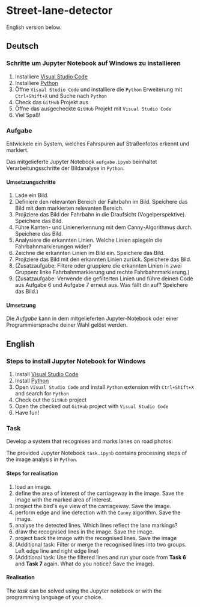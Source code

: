 # Street-lane-detector

English version below.

## Deutsch

### Schritte um Jupyter Notebook auf Windows zu installieren

1. Installiere [Visual Studio Code](https://code.visualstudio.com/Download)
2. Installiere [Python](https://www.python.org/downloads/)
3. Öffne `Visual Studio Code` und installiere die `Python` Erweiterung mit `Ctrl+Shift+X` und Suche nach `Python`
4. Check das `GitHub` Projekt aus
5. Öffne das ausgecheckte `GitHub` Projekt mit `Visual Studio Code`
6. Viel Spaß!


### Aufgabe

Entwickele ein System, welches Fahrspuren auf Straßenfotos erkennt und markiert.

Das mitgelieferte Jupyter Notebook `aufgabe.ipynb` beinhaltet Verarbeitungsschritte der Bildanalyse in `Python`.

#### Umsetzungschritte
1. Lade ein Bild.
2. Definiere den relevanten Bereich der Fahrbahn im Bild. Speichere das Bild mit dem markierten relevanten Bereich.
3. Projiziere das Bild der Fahrbahn in die Draufsicht (Vogelperspektive). Speichere das Bild.
4. Führe Kanten- und Linienerkennung mit dem Canny-Algorithmus durch. Speichere das Bild.
5. Analysiere die erkannten Linien. Welche Linien spiegeln die Fahrbahnmarkierungen wider?
6. Zeichne die erkannten Linien im Bild ein. Speichere das Bild.
7. Projiziere das Bild mit den erkannten Linien zurück. Speichere das Bild.
8. (Zusatzaufgabe: Filtere oder gruppiere die erkannten Linien in zwei Gruppen: linke Fahrbahnmarkierung und rechte Fahrbahnmarkierung.)
9. (Zusatzaufgabe: Verwende die gefilterten Linien und führe deinen Code aus Aufgabe 6 und Aufgabe 7 erneut aus. Was fällt dir auf? Speichere das Bild.)
 
#### Umsetzung
Die _Aufgabe_ kann in dem mitgelieferten Jupyter-Notebook oder einer Programmiersprache deiner Wahl gelöst werden.

## English

### Steps to install Jupyter Notebook for Windows

1. Install [Visual Studio Code](https://code.visualstudio.com/Download)
2. Install [Python](https://www.python.org/downloads/)
3. Open `Visual Studio Code` and install `Python` extension with `Ctrl+Shift+X` and search for `Python`
4. Check out the `GitHub` project
5. Open the checked out `GitHub` project with `Visual Studio Code`
6. Have fun!


### Task

Develop a system that recognises and marks lanes on road photos.

The provided Jupyter Notebook `task.ipynb` contains processing steps of the image analysis in `Python`.

#### Steps for realisation
1. load an image.
2. define the area of interest of the carriageway in the image. Save the image with the marked area of interest.  
3. project the bird's eye view of the carriageway. Save the image.
4. perform edge and line detection with the `Canny` algorithm. Save the image.
5. analyse the detected lines. Which lines reflect the lane markings?
6. draw the recognised lines in the image. Save the image.
7. project back the image with the recognised lines. Save the image
8. (Additional task: Filter or merge the recognised lines into two groups. Left edge line and right edge line)
9. (Additional task: Use the filtered lines and run your code from **Task 6** and **Task 7** again. What do you notice? Save the image).
 
#### Realisation
The _task_ can be solved using the Jupyter notebook or with the programming language of your choice.